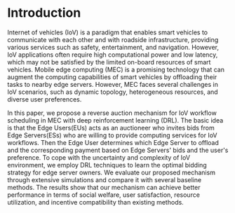 # Introduction

Internet of vehicles (IoV) is a paradigm that enables smart vehicles to communicate with each other and with roadside infrastructure, providing various services such as safety, entertainment, and navigation. However, IoV applications often require high computational power and low latency, which may not be satisfied by the limited on-board resources of smart vehicles. Mobile edge computing (MEC) is a promising technology that can augment the computing capabilities of smart vehicles by offloading their tasks to nearby edge servers. However, MEC faces several challenges in IoV scenarios, such as dynamic topology, heterogeneous resources, and diverse user preferences.

In this paper, we propose a reverse auction mechanism for IoV workflow scheduling in MEC with deep reinforcement learning (DRL). The basic idea is that the Edge Users(EUs) acts as an auctioneer who invites bids from Edge Servers(ESs) who are willing to provide computing services for IoV workflows. Then the Edge User determines which Edge Server to offload and the corresponding payment based on Edge Servers' bids and the user's preference. To cope with the uncertainty and complexity of IoV environment, we employ DRL techniques to learn the optimal bidding strategy for edge server owners. We evaluate our proposed mechanism through extensive simulations and compare it with several baseline methods. The results show that our mechanism can achieve better performance in terms of social welfare, user satisfaction, resource utilization, and incentive compatibility than existing methods.


